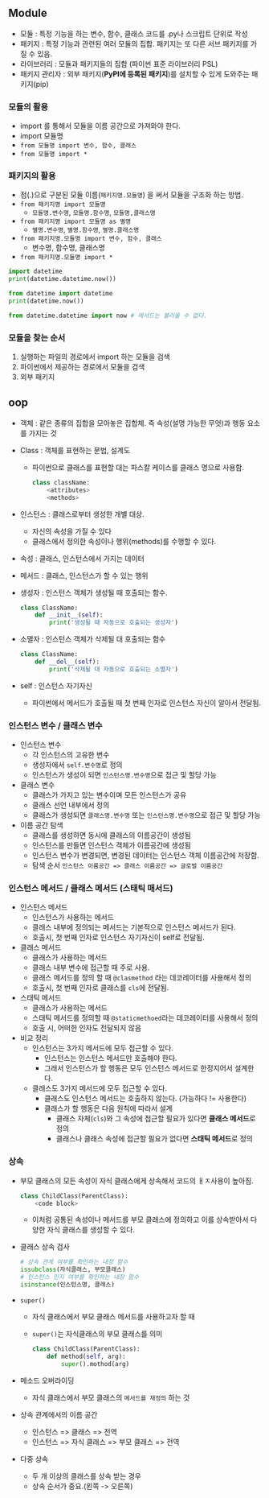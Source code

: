## Module

* 모듈 : 특정 기능을 하는 변수, 함수, 클래스 코드를 .py나 스크립트 단위로 작성
* 패키지 : 특정 기능과 관련된 여러 모듈의 집합. 패키지는 또 다른 서브 패키지를 가질 수 있음.
* 라이브러리 : 모듈과 패키지들의 집합 (파이썬 표준 라이브러리 PSL)
* 패키지 관리자 : 외부 패키지(**PyPI에 등록된 패키지**)를 설치할 수 있게 도와주는 패키지(pip)





###  모듈의 활용

* import 를 통해서 모듈을 이름 공간으로 가져와야 한다.
* import 모듈명
* `from 모듈명 import 변수, 함수, 클래스`
* `from 모듈명 import *`



### 패키지의 활용

* 점(.)으로 구분된 모듈 이름(`패키지명.모듈명`) 을 써서 모듈을 구조화 하는 방법.
* `from 패키지명 import 모듈명`
  * `모듈명.변수명`, `모듈명.함수명`, `모듈명,클래스명`
* `from 패키지명 import 모듈명 as 별명`
  * `별명.변수명`, `별명.함수명`, `별명.클래스명`
* `from 패키지명.모듈명 import 변수, 함수, 클래스`
  * 변수명, 함수명, 클래스명
* `from 패키지명.모듈명 import *`



```python
import datetime
print(datetime.datetime.now())

from datetime import datetime
print(datetime.now())

from datetime.datetime import now # 메서드는 불러올 수 없다.
```



### 모듈을 찾는 순서

1. 실행하는 파일의 경로에서 import  하는 모듈을 검색
2. 파이썬에서 제공하는 경로에서 모듈을 검색
3. 외부 패키지







## oop

* 객체 : 같은 종류의 집합을 모아놓은 집합체. 즉 속성(설명 가능한 무엇)과 행동 요소를 가지는 것

* Class : 객체를 표현하는 문법, 설계도

  * 파이썬으로 클래스를 표현할 대는 파스칼 케이스를 클래스 명으로 사용함.

    ```python
    class className:
        <attributes>
        <methods>
    ```

* 인스턴스 : 클래스로부터 생성한 개별 대상.

  * 자신의 속성을 가질 수 있다
  * 클래스에서 정의한 속성이나 행위(methods)를 수행할 수 있다.

* 속성 : 클래스, 인스턴스에서 가지는 데이터

* 메서드 : 클래스, 인스턴스가 할 수 있는 행위

* 생성자 : 인스턴스 객체가 생성될 때 호출되는 함수.

  ```python
  class ClassName:
      def __init__(self):
          print('생성될 때 자동으로 호출되는 생성자')
  ```

* 소멸자 : 인스턴스 객체가 삭제될 대 호출되는 함수

  ```python
  class ClassName:
      def __del__(self):
          print('삭제될 대 자동으로 호출되는 소멸자')
  ```

* self : 인스턴스 자기자신

  * 파이썬에서 메서드가 호출될 때 첫 번째 인자로 인스턴스 자신이 알아서 전달됨.



### 인스턴스 변수 / 클래스 변수

* 인스턴스 변수
  * 각 인스턴스의 고유한 변수
  * 생성자에서 `self.변수명`로 정의
  * 인스턴스가 생성이 되면 `인스턴스명.변수명`으로 접근 및 할당 가능
* 클래스 변수
  * 클래스가 가지고 있는 변수이며 모든 인스턴스가 공유
  * 클래스 선언 내부에서 정의
  * 클래스가 생성되면 `클래스명.변수명` 또는 `인스턴스명.변수명`으로 접근 및 할당 가능
* 이름 공간 탐색
  * 클래스를 생성하면 동시에 클래스의 이름공간이 생성됨
  * 인스턴스를 만들면 인스턴스 객체가 이름공간에 생성됨
  * 인스턴스 변수가 변경되면, 변경된 데이터는 인스턴스 객체 이름공간에 저장함.
  * 탐색 순서 `인스턴스 이름공간 => 클래스 이름공간 => 글로벌 이름공간`



### 인스턴스 메서드 / 클래스 메서드 (스태틱 매서드)

* 인스턴스 메서드
  * 인스턴스가 사용하는 메서드
  * 클래스 내부에 정의되는 메서드는 기본적으로 인스턴스 메서드가 된다.
  * 호출시, 첫 번째 인자로 인스턴스 자기자신이 self로 전달됨.
* 클래스 메서드
  * 클래스가 사용하는 메서드
  * 클래스 내부 변수에 접근할 때 주로 사용.
  * 클래스 메서드를 정의 할 때 `@clasmethod` 라는 데코레이터를 사용해서 정의
  * 호출시, 첫 번째 인자로 클래스를 `cls`에 전달됨.
* 스태틱 메서드
  * 클래스가 사용하는 메서드
  * 스태틱 메서드를 정의할 때 `@staticmethoed`라는 데코레이터를 사용해서 정의
  * 호출 시, 어떠한 인자도 전달되지 않음
* 비교 정리
  * 인스턴스는 3가지 메서드에 모두 접근할 수 있다.
    * 인스턴스는 인스턴스 메서드만 호출해야 한다.
    * 그래서 인스턴스가 할 행동은 모두 인스턴스 메서드로 한정지어서 설계한다.
  * 클래스도 3가지 메서드에 모두 접근할 수 있다.
    * 클래스도 인스턴스 메서드는 호출하지 않는다. (가능하다 != 사용한다)
    * 클래스가 할 행동은 다음 원칙에 따라서 설계
      * 클래스 자체(`cls`)와 그 속성에 접근할 필요가 있다면 **클래스 메서드**로 정의
      * 클래스나 클래스 속성에 접근할 필요가 없다면 **스태틱 메서드**로 정의





### 상속

* 부모 클래스의 모든 속성이 자식 클래스에게 상속해서 코드의 ㅐㅈ사용이 높아짐.

  ``` python
  class ChildClass(ParentClass):
      <code block>	
  ```

  * 이처럼 공통된 속성이나 메서드를 부모 클래스에 정의하고 이를 상속받아서 다양한 자식 클래스를 생성할 수 있다.

* 클래스 상속 검사

  ```python
  # 상속 관계 여부를 확인하는 내장 함수
  issubclass(자식클래스, 부모클래스)
  # 인스턴스 인지 여부를 확인하는 내장 함수
  isinstance(인스턴스명, 클래스)
  ```

* `super()`

  * 자식 클래스에서 부모 클래스 메서드를 사용하고자 할 때

  * `super()`는 자식클래스의 부모 클래스를 의미

    ```python
    class ChildClass(ParentClass):
        def method(self, arg):
            super().mothod(arg)
    ```

* 메소드 오버라이딩

  * 자식 클래스에서 부모 클래스의 `메서드를 재정의` 하는 것

* 상속 관계에서의 이름 공간

  * 인스턴스 => 클래스 => 전역
  * 인스턴스 => 자식 클래스 => 부모 클래스 => 전역

* 다중 상속

  * 두 개 이상의 클래스를 상속 받는 경우
  * 상속 순서가 중요.(왼쪽 -> 오른쪽)
